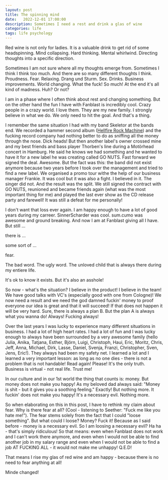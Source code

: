 ```yaml
---
layout: post
title: The spinning mind
date:   2022-12-01 17:00:00
description: Sometimes I need a rest and drink a glas of wine
categories: life
tags: life psychology 
---
```


Red wine is not only for ladies. It is a valuable drink to get rid of some headspinning. Mind collapsing. Hard thinking. Mental whirlwind. Directing thoughts into a specific direction.

Sometimes I am not sure where all my thoughts emerge from. Sometimes I think I think too much. And there are so many different thoughts I think. Proudness. Fear. Relaxing. Drang und Sturm. Sex. Drinks. Business improvements. World changing. What the fuck! So much! At the end it's all kind of madness. Huh? Or not?

I am in a phase where I often think about rest and changing something. But on the other hand the fun I have with Fanblast is incredibly cool. Crazy people in a crazy world. I love them. They are my new family. I strongly believe in what we do. We only need to hit the goal. And that's a thing.

I remember the same situation I had with my band Skeletor at the bands end. We recorded a hammer second album ([Hellfire Rock Machine](https://soundcloud.com/andreas-wenk-1/sets/skeletor-hellfire-rock-machine)) and the fucking record company had nothing better to do as sniffing all the money through the nose. Dick heads! But then another label's owner crossed mine and my best friends and bass player Thorben's line during a Motörhead concert in Hamburg. He said he knows we had something and he wanted to have it for a new label he was creating called GO NUTS. Fast forward we signed the deal. Awesome. But the fact was this: the band did not exist anymore because two years before I took over the management and tried to find a new label. We organised a promo tour withe the help of our business manager Frankie. It was cool but it was also a fight. I believed in it. The singer did not. And the result was the split. We still signed the contract with GO NUTS, reunioned and became friends again (what was the most important thing for me) and played the last ever show as the CD release party and farewell! It was still a defeat for me personally!

I don't want that loss ever again. I am happy enough to have a lot of good years during my carreer. SinnerScharder was cool. sum.cumo was awesome and ground breaking. And now I am at Fanblast giving all I have. But still ...

there is ... 

some sort of ...

fear.

The bad word. The ugly word. The unloved child that is always there during my entiere life. 

It's ok to know it exists. But it's also an asshole! 

So now - what's the situation? I believe in the product! I believe in the team! We have good talks with VC's (especially good with one from Cologne)! We now need a result and we need the god damned fuckin' money to proof everyone our idea is great and that it will succeed! If that does not happen it will be very hard. Sure, there is always a plan B. But the plan A is always what you wanna do! Always! Fucking always!

Over the last years I was lucky to experience many different situations in business. I had a lot of high heart rates. I had a lot of fun and I was lucky enough to always have been surrounded by a very awesome family (hello Julia, Anika, Tatjana, Esther, Björn, Luigi, Christoph, Haui, Eric, Moritz, Chris, Jeff, Anna, Michael, Dirk, Lasse, Daniel, Svenja, Franzi, Christopher, Sven, Jens, Eric!). They always had been my safety net. I learned a lot and I learned a very important lesson: as long as no one dies - there is not a problem that is not handable! Read again! Please! It's the only truth. Business is virtual - not real life. Trust me!

In our culture and in our 1st world the thing that counts is: money. But money does not make you happy! As my beloved dad always said: "Money is shit - but it gives you a soothing feeling." Exactly! But nothing more. It fuckin' does not make you happy! It's a necessary evil. Nothing more. 

So when elaborating on this in this post, I have to rethink my claim about fear. Why is there fear at all? (Cool - listening to Seether: "Fuck me like you hate me!"). The fear stems solely from the fact that I could "loose something". But what could I loose? Money? Fuck it! Because as I said before - money is a necessary evil. So I am loosing a necessary evil? Ha ha - that's simply ridiculous! So that means: even when Fanblast does not work and I can't work there anymore, and even when I would not be able to find another job in my salary range and even when I would not be able to find a job AT FUCKING ALL - it would not make me unhappy! Q.E.D!

That means I rise my glas of red wine and am happy - because there is no need to fear anything at all! 

Minde changed! 

